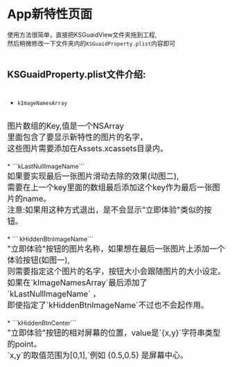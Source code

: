 # App新特性页面
使用方法很简单，直接把KSGuaidView文件夹拖到工程,<br/>然后稍微修改一下文件夹内的```KSGuaidProperty.plist```内容即可<br>
<br/>

## KSGuaidProperty.plist文件介绍:<br/><br/>
 * ```kImageNamesArray```
<br/>
<font size=4>
    图片数组的Key,值是一个NSArray<br/> 
    里面包含了要显示新特性的图片的名字，<br/>
    这些图片需要添加在Assets.xcassets目录内。<br/><br/>
 </font>
 * ```kLastNullImageName```
 
<br/>
<font size=4>
如果要实现最后一张图片滑动去除的效果(动图二),<br/>
需要在上一个key里面的数组最后添加这个key作为最后一张图片的name。<br/>
注意:如果用这种方式退出，是不会显示"立即体验"类似的按钮。<br/><br/>
 </font>
* ``` kHiddenBtnImageName```

<br/>
<font size=4>
"立即体验"按钮的图片名称，如果想在最后一张图片上添加一个体验按钮(如图一),<br/>
则需要指定这个图片的名字，按钮大小会跟随图片的大小设定。<br/>
如果在`kImageNamesArray`最后添加了 `kLastNullImageName` ，<br/>
即使指定了`kHiddenBtnImageName`不过也不会起作用。<br/><br/>
 </font>
*  ```kHiddenBtnCenter```

<br/>
<font size=4>
"立即体验"按钮的相对屏幕的位置，value是`{x,y}`字符串类型的point。<br/>
`x,y`的取值范围为[0,1],`例如 {0.5,0.5} 是屏幕中心。<br/>
 </font>
